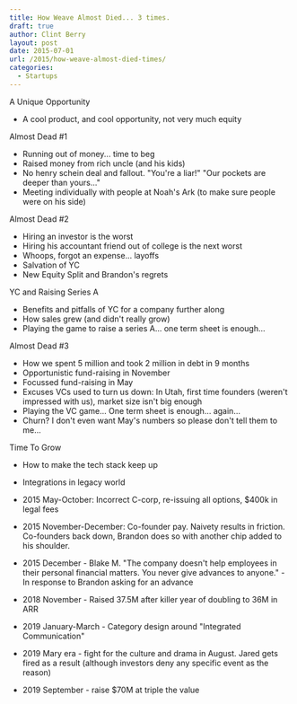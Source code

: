 ```yaml
---
title: How Weave Almost Died... 3 times.
draft: true
author: Clint Berry
layout: post
date: 2015-07-01  
url: /2015/how-weave-almost-died-times/
categories:
  - Startups
---
```


A Unique Opportunity
- A cool product, and cool opportunity, not very much equity

Almost Dead #1
- Running out of money... time to beg
- Raised money from rich uncle (and his kids)
- No henry schein deal and fallout. "You're a liar!" "Our pockets are deeper than yours..."
- Meeting individually with people at Noah's Ark (to make sure people were on his side)

Almost Dead #2
- Hiring an investor is the worst
- Hiring his accountant friend out of college is the next worst
- Whoops, forgot an expense... layoffs
- Salvation of YC
- New Equity Split and Brandon's regrets

YC and Raising Series A
- Benefits and pitfalls of YC for a company further along
- How sales grew (and didn't really grow)
- Playing the game to raise a series A... one term sheet is enough...

Almost Dead #3
- How we spent 5 million and took 2 million in debt in 9 months
- Opportunistic fund-raising in November
- Focussed fund-raising in May
- Excuses VCs used to turn us down: In Utah, first time founders (weren't impressed with us), market size isn't big enough
- Playing the VC game... One term sheet is enough... again...
- Churn? I don't even want May's numbers so please don't tell them to me...

Time To Grow
- How to make the tech stack keep up
- Integrations in legacy world

- 2015 May-October: Incorrect C-corp, re-issuing all options, $400k in legal fees
- 2015 November-December: Co-founder pay. Naivety results in friction. Co-founders back down, Brandon does so with another chip added to his shoulder.
- 2015 December - Blake M. "The company doesn't help employees in their personal financial matters. You never give advances to anyone." - In response to Brandon asking for an advance

- 2018 November - Raised 37.5M after killer year of doubling to 36M in ARR
- 2019 January-March - Category design around "Integrated Communication"
- 2019 Mary era - fight for the culture and drama in August. Jared gets fired as a result (although investors deny any specific event as the reason)
- 2019 September - raise $70M at triple the value 



